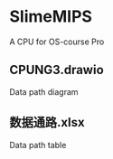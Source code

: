 # SlimeMIPS

A CPU for OS-course Pro

## CPUNG3.drawio

Data path diagram

## 数据通路.xlsx

Data path table
